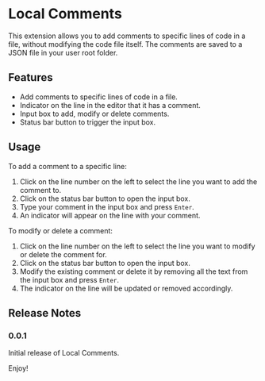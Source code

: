 # Local Comments

This extension allows you to add comments to specific lines of code in a file, without modifying the code file itself. The comments are saved to a JSON file in your user root folder.

## Features

- Add comments to specific lines of code in a file.
- Indicator on the line in the editor that it has a comment.
- Input box to add, modify or delete comments.
- Status bar button to trigger the input box.

## Usage

To add a comment to a specific line:

1. Click on the line number on the left to select the line you want to add the comment to.
2. Click on the status bar button to open the input box.
3. Type your comment in the input box and press `Enter`.
4. An indicator will appear on the line with your comment.

To modify or delete a comment:

1. Click on the line number on the left to select the line you want to modify or delete the comment for.
2. Click on the status bar button to open the input box.
3. Modify the existing comment or delete it by removing all the text from the input box and press `Enter`.
4. The indicator on the line will be updated or removed accordingly.

## Release Notes

### 0.0.1

Initial release of Local Comments.

Enjoy!


